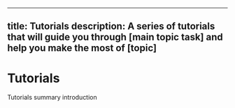 ----
title: Tutorials
description: A series of tutorials that will guide you through [main topic task] and help you make the most of [topic]
----

# Tutorials

Tutorials summary introduction
